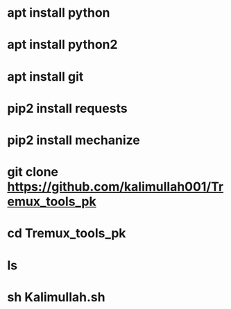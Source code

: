 # apt install python
# apt install python2
# apt install git
# pip2 install requests


# pip2 install mechanize


# git clone https://github.com/kalimullah001/Tremux_tools_pk
# cd Tremux_tools_pk
# ls
# sh Kalimullah.sh
